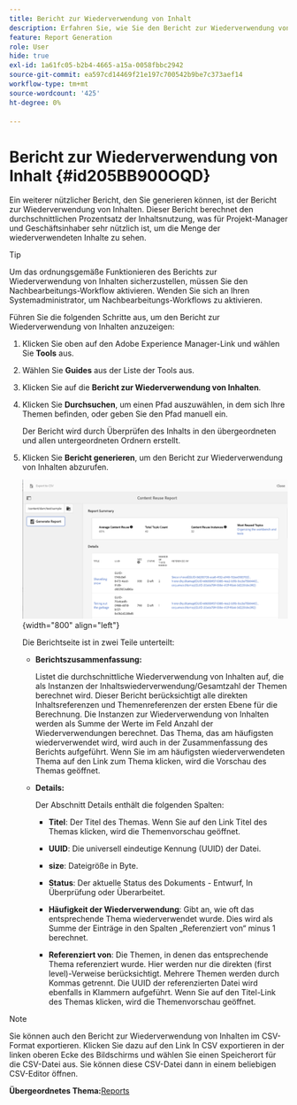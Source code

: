```yaml
---
title: Bericht zur Wiederverwendung von Inhalt
description: Erfahren Sie, wie Sie den Bericht zur Wiederverwendung von Inhalten in AEM Guides anzeigen. Erstellen Sie den Bericht, um den Prozentsatz der Wiederverwendung des Inhalts zu ermitteln.
feature: Report Generation
role: User
hide: true
exl-id: 1a61fc05-b2b4-4665-a15a-0058fbbc2942
source-git-commit: ea597cd14469f21e197c700542b9be7c373aef14
workflow-type: tm+mt
source-wordcount: '425'
ht-degree: 0%

---
```


# Bericht zur Wiederverwendung von Inhalt {#id205BB900OQD}

Ein weiterer nützlicher Bericht, den Sie generieren können, ist der Bericht zur Wiederverwendung von Inhalten. Dieser Bericht berechnet den durchschnittlichen Prozentsatz der Inhaltsnutzung, was für Projekt-Manager und Geschäftsinhaber sehr nützlich ist, um die Menge der wiederverwendeten Inhalte zu sehen.

>[!TIP]
>
> Um das ordnungsgemäße Funktionieren des Berichts zur Wiederverwendung von Inhalten sicherzustellen, müssen Sie den Nachbearbeitungs-Workflow aktivieren. Wenden Sie sich an Ihren Systemadministrator, um Nachbearbeitungs-Workflows zu aktivieren.

Führen Sie die folgenden Schritte aus, um den Bericht zur Wiederverwendung von Inhalten anzuzeigen:

1. Klicken Sie oben auf den Adobe Experience Manager-Link und wählen Sie **Tools** aus.

1. Wählen Sie **Guides** aus der Liste der Tools aus.

1. Klicken Sie auf die **Bericht zur Wiederverwendung von Inhalten**.

1. Klicken Sie **Durchsuchen**, um einen Pfad auszuwählen, in dem sich Ihre Themen befinden, oder geben Sie den Pfad manuell ein.

   Der Bericht wird durch Überprüfen des Inhalts in den übergeordneten und allen untergeordneten Ordnern erstellt.

1. Klicken Sie **Bericht generieren**, um den Bericht zur Wiederverwendung von Inhalten abzurufen.

   ![](images/content-reuse-uuid.png){width="800" align="left"}

   Die Berichtseite ist in zwei Teile unterteilt:

   - **Berichtszusammenfassung:**

     Listet die durchschnittliche Wiederverwendung von Inhalten auf, die als Instanzen der Inhaltswiederverwendung/Gesamtzahl der Themen berechnet wird. Dieser Bericht berücksichtigt alle direkten Inhaltsreferenzen und Themenreferenzen der ersten Ebene für die Berechnung. Die Instanzen zur Wiederverwendung von Inhalten werden als Summe der Werte im Feld Anzahl der Wiederverwendungen berechnet. Das Thema, das am häufigsten wiederverwendet wird, wird auch in der Zusammenfassung des Berichts aufgeführt. Wenn Sie im am häufigsten wiederverwendeten Thema auf den Link zum Thema klicken, wird die Vorschau des Themas geöffnet.

   - **Details:**

     Der Abschnitt Details enthält die folgenden Spalten:

      - **Titel**: Der Titel des Themas. Wenn Sie auf den Link Titel des Themas klicken, wird die Themenvorschau geöffnet.

      - **UUID**: Die universell eindeutige Kennung \(UUID\) der Datei.

      - **size**: Dateigröße in Byte.

      - **Status**: Der aktuelle Status des Dokuments - Entwurf, In Überprüfung oder Überarbeitet.

      - **Häufigkeit der Wiederverwendung**: Gibt an, wie oft das entsprechende Thema wiederverwendet wurde. Dies wird als Summe der Einträge in den Spalten „Referenziert von“ minus 1 berechnet.

      - **Referenziert von**: Die Themen, in denen das entsprechende Thema referenziert wurde. Hier werden nur die direkten \(first level\)-Verweise berücksichtigt. Mehrere Themen werden durch Kommas getrennt. Die UUID der referenzierten Datei wird ebenfalls in Klammern aufgeführt. Wenn Sie auf den Titel-Link des Themas klicken, wird die Themenvorschau geöffnet.


>[!NOTE]
>
> Sie können auch den Bericht zur Wiederverwendung von Inhalten im CSV-Format exportieren. Klicken Sie dazu auf den Link In CSV exportieren in der linken oberen Ecke des Bildschirms und wählen Sie einen Speicherort für die CSV-Datei aus. Sie können diese CSV-Datei dann in einem beliebigen CSV-Editor öffnen.

**Übergeordnetes Thema:**&#x200B;[ Reports](reports-intro.md)
